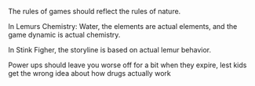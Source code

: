 The rules of games should reflect the rules of nature.

In Lemurs Chemistry: Water, the elements are actual elements, and the game dynamic is actual chemistry.

In Stink Figher, the storyline is based on actual lemur behavior.

Power ups should leave you worse off for a bit when they expire, lest kids get the wrong idea about how drugs actually work

